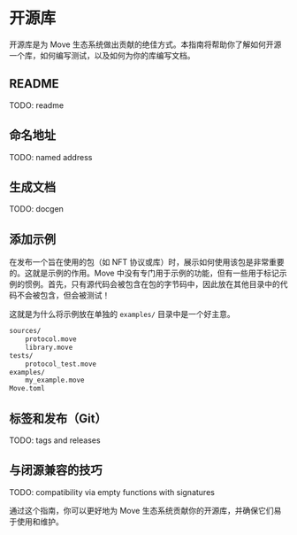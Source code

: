 # 开源库

开源库是为 Move 生态系统做出贡献的绝佳方式。本指南将帮助你了解如何开源一个库，如何编写测试，以及如何为你的库编写文档。

## README

TODO: readme

## 命名地址

TODO: named address

## 生成文档

TODO: docgen

## 添加示例

在发布一个旨在使用的包（如 NFT 协议或库）时，展示如何使用该包是非常重要的。这就是示例的作用。Move 中没有专门用于示例的功能，但有一些用于标记示例的惯例。首先，只有源代码会被包含在包的字节码中，因此放在其他目录中的代码不会被包含，但会被测试！

这就是为什么将示例放在单独的 `examples/` 目录中是一个好主意。

```bash
sources/
    protocol.move
    library.move
tests/
    protocol_test.move
examples/
    my_example.move
Move.toml
```

## 标签和发布（Git）

TODO: tags and releases

## 与闭源兼容的技巧

TODO: compatibility via empty functions with signatures

通过这个指南，你可以更好地为 Move 生态系统贡献你的开源库，并确保它们易于使用和维护。